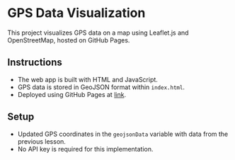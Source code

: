 # GPS Data Visualization

This project visualizes GPS data on a map using Leaflet.js and OpenStreetMap, hosted on GitHub Pages.

## Instructions
- The web app is built with HTML and JavaScript.
- GPS data is stored in GeoJSON format within `index.html`.
- Deployed using GitHub Pages at [link](https://github.com/HoTrungQuan2004/IoT-and-Smart-devices/edit/main/3.transport/3.%20Visualize%20location%20data/).

## Setup
- Updated GPS coordinates in the `geojsonData` variable with data from the previous lesson.
- No API key is required for this implementation.
